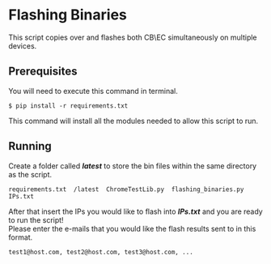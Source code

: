 # Flashing Binaries

This script copies over and flashes both CB\EC simultaneously on multiple devices. 


## Prerequisites

You will need to execute this command in terminal. 

```
$ pip install -r requirements.txt
```

This command will install all the modules needed to allow this script to run.


## Running

Create a folder called *__latest__* to store the bin files within the same directory as the script.

```
requirements.txt  /latest  ChromeTestLib.py  flashing_binaries.py  IPs.txt
```

After that insert the IPs you would like to flash into *__IPs.txt__* and you are ready to run the script!
<br>Please enter the e-mails that you would like the  flash results sent to in this format.

```
test1@host.com, test2@host.com, test3@host.com, ...
```





